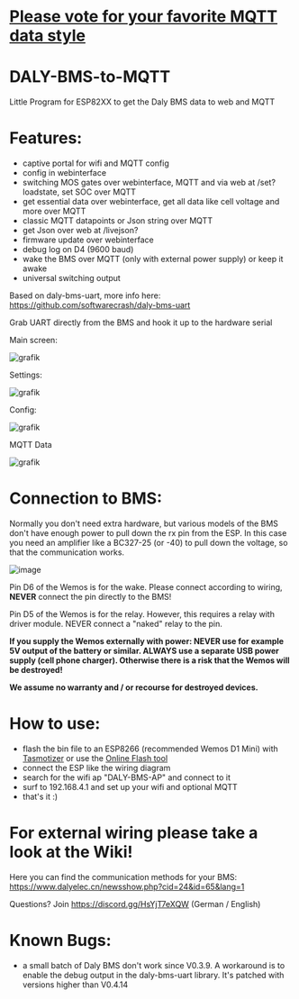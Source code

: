 # [Please vote for your favorite MQTT data style](https://forms.gle/SqKQsi3BrHDMyGC98)

# DALY-BMS-to-MQTT
Little Program for ESP82XX to get the Daly BMS data to web and MQTT

# Features:
- captive portal for wifi and MQTT config
- config in webinterface
- switching MOS gates over webinterface, MQTT and via web at /set?loadstate, set SOC over MQTT
- get essential data over webinterface, get all data like cell voltage and more over MQTT
- classic MQTT datapoints or Json string over MQTT
- get Json over web at /livejson?
- firmware update over webinterface
- debug log on D4 (9600 baud)
- wake the BMS over MQTT (only with external power supply) or keep it awake
- universal switching output



Based on daly-bms-uart, more info here:
https://github.com/softwarecrash/daly-bms-uart


Grab UART directly from the BMS and hook it up to the hardware serial


Main screen:

![grafik](https://user-images.githubusercontent.com/44615614/212401798-0ced966d-4549-4958-af7f-98ceed967128.png)


Settings:

![grafik](https://user-images.githubusercontent.com/44615614/212401754-81a16130-f24d-4c8a-babc-d18d112fad5a.png)

Config:

![grafik](https://user-images.githubusercontent.com/17761850/214363585-8deedb92-4947-46a8-97bf-9a069bc4b8fe.png)

MQTT Data

![grafik](https://user-images.githubusercontent.com/44615614/161782578-aabdde4d-4f51-4312-9392-9fdf4d45df24.png)

# Connection to BMS:

Normally you don't need extra hardware, but various models of the BMS don't have enough power to pull down the rx pin from the ESP. In this case you need an amplifier like a BC327-25 (or -40) to pull down the voltage, so that the communication works.

![image](https://user-images.githubusercontent.com/17761850/214870145-27002026-62b4-4070-b7ca-d4943c9c7b47.png)

Pin D6 of the Wemos is for the wake. Please connect according to wiring, **NEVER** connect the pin directly to the BMS!

Pin D5 of the Wemos is for the relay. However, this requires a relay with driver module. NEVER connect a "naked" relay to the pin.

**If you supply the Wemos externally with power: NEVER use for example 5V output of the battery or similar. ALWAYS use a separate USB power supply (cell phone charger). Otherwise there is a risk that the Wemos will be destroyed!**

**We assume no warranty and / or recourse for destroyed devices.**

# How to use:
- flash the bin file to an ESP8266 (recommended Wemos D1 Mini) with [Tasmotizer](https://github.com/tasmota/tasmotizer/releases) or use the [Online Flash tool](https://softwarecrash.github.io/DALY-BMS-to-MQTT/espflashtool/)
- connect the ESP like the wiring diagram
- search for the wifi ap "DALY-BMS-AP" and connect to it
- surf to 192.168.4.1 and set up your wifi and optional MQTT
- that's it :)

# For external wiring please take a look at the Wiki!


Here you can find the communication methods for your BMS:
https://www.dalyelec.cn/newsshow.php?cid=24&id=65&lang=1


Questions? Join https://discord.gg/HsYjT7eXQW (German / English)

# Known Bugs:
- a small batch of Daly BMS don't work since V0.3.9. A workaround is to enable the debug output in the daly-bms-uart library. It's patched with versions higher than V0.4.14



